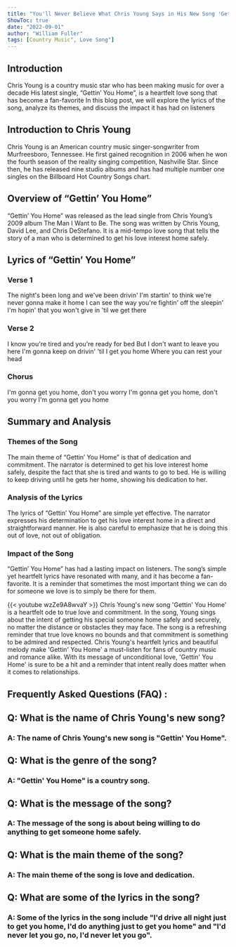 ```yaml
---
title: "You'll Never Believe What Chris Young Says in His New Song 'Gettin' You Home'!"
ShowToc: true 
date: "2022-09-01"
author: "William Fuller" 
tags: [Country Music", Love Song"]
---
```

## Introduction

Chris Young is a country music star who has been making music for over a decade His latest single, “Gettin’ You Home”, is a heartfelt love song that has become a fan-favorite In this blog post, we will explore the lyrics of the song, analyze its themes, and discuss the impact it has had on listeners

## Introduction to Chris Young

Chris Young is an American country music singer-songwriter from Murfreesboro, Tennessee. He first gained recognition in 2006 when he won the fourth season of the reality singing competition, Nashville Star. Since then, he has released nine studio albums and has had multiple number one singles on the Billboard Hot Country Songs chart.

## Overview of “Gettin’ You Home”

“Gettin’ You Home” was released as the lead single from Chris Young’s 2009 album The Man I Want to Be. The song was written by Chris Young, David Lee, and Chris DeStefano. It is a mid-tempo love song that tells the story of a man who is determined to get his love interest home safely.

## Lyrics of “Gettin’ You Home”

### Verse 1

The night's been long and we've been drivin'
I'm startin' to think we're never gonna make it home
I can see the way you're fightin' off the sleepin'
I'm hopin' that you won't give in 'til we get there

### Verse 2

I know you're tired and you're ready for bed
But I don't want to leave you here
I'm gonna keep on drivin' 'til I get you home
Where you can rest your head

### Chorus

I'm gonna get you home, don't you worry
I'm gonna get you home, don't you worry
I'm gonna get you home

## Summary and Analysis

### Themes of the Song

The main theme of “Gettin’ You Home” is that of dedication and commitment. The narrator is determined to get his love interest home safely, despite the fact that she is tired and wants to go to bed. He is willing to keep driving until he gets her home, showing his dedication to her.

### Analysis of the Lyrics

The lyrics of “Gettin’ You Home” are simple yet effective. The narrator expresses his determination to get his love interest home in a direct and straightforward manner. He is also careful to emphasize that he is doing this out of love, not out of obligation. 

### Impact of the Song

“Gettin’ You Home” has had a lasting impact on listeners. The song’s simple yet heartfelt lyrics have resonated with many, and it has become a fan-favorite. It is a reminder that sometimes the most important thing we can do for someone we love is to simply be there for them.

{{< youtube wzZe9A8wvaY >}} 
Chris Young's new song 'Gettin' You Home' is a heartfelt ode to true love and commitment. In the song, Young sings about the intent of getting his special someone home safely and securely, no matter the distance or obstacles they may face. The song is a refreshing reminder that true love knows no bounds and that commitment is something to be admired and respected. Chris Young's heartfelt lyrics and beautiful melody make 'Gettin' You Home' a must-listen for fans of country music and romance alike. With its message of unconditional love, 'Gettin' You Home' is sure to be a hit and a reminder that intent really does matter when it comes to relationships.

## Frequently Asked Questions (FAQ) :
<h2>Q: What is the name of Chris Young's new song?</h2>

<h3>A: The name of Chris Young's new song is "Gettin' You Home".</h3>

<h2>Q: What is the genre of the song?</h2>

<h3>A: "Gettin' You Home" is a country song.</h3>

<h2>Q: What is the message of the song?</h2>

<h3>A: The message of the song is about being willing to do anything to get someone home safely.</h3>

<h2>Q: What is the main theme of the song?</h2>

<h3>A: The main theme of the song is love and dedication.</h3>

<h2>Q: What are some of the lyrics in the song?</h2>

<h3>A: Some of the lyrics in the song include "I'd drive all night just to get you home, I'd do anything just to get you home" and "I'd never let you go, no, I'd never let you go".</h3>



